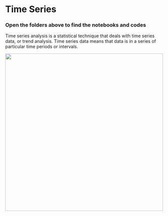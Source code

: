 # Time Series

### Open the folders above to find the notebooks and codes

Time series analysis is a statistical technique that deals with time series data, or trend analysis. Time series data means that data is in a series of  particular time periods or intervals. 

<img src=https://i.stack.imgur.com/PFMiD.png width=500>
